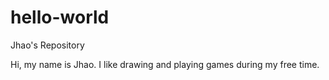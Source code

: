 # hello-world
Jhao's Repository

Hi, my name is Jhao. I like drawing and playing games during my free time.

